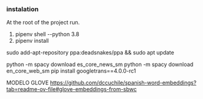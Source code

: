 ### instalation

At the root of the project run.

1. pipenv shell --python 3.8
2. pipenv install

sudo add-apt-repository ppa:deadsnakes/ppa && sudo apt update

python -m spacy download es_core_news_sm
python -m spacy download en_core_web_sm
pip install googletrans==4.0.0-rc1


MODELO GLOVE
https://github.com/dccuchile/spanish-word-embeddings?tab=readme-ov-file#glove-embeddings-from-sbwc

